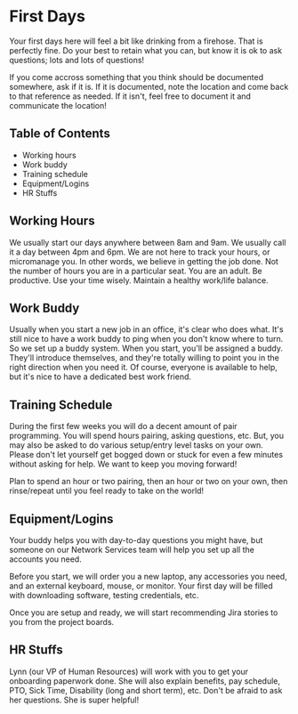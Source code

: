 # First Days
Your first days here will feel a bit like drinking from a firehose. That is perfectly fine. Do your best to retain what you can, but know it is ok to ask questions; lots and lots of questions!

If you come accross something that you think should be documented somewhere, ask if it is. If it is documented, note the location and come back to that reference as needed. If it isn't, feel free to document it and communicate the location!

## Table of Contents

  * Working hours
  * Work buddy
  * Training schedule
  * Equipment/Logins
  * HR Stuffs

## Working Hours

We usually start our days anywhere between 8am and 9am. We usually call it a day between 4pm and 6pm. We are not here to track your hours, or micromanage you. In other words, we believe in getting the job done. Not the number of hours you are in a particular seat. You are an adult. Be productive. Use your time wisely. Maintain a healthy work/life balance.

## Work Buddy

Usually when you start a new job in an office, it's clear who does what. It's still nice to have a work buddy to ping when you don't know where to turn. So we set up a buddy system. When you start, you'll be assigned a buddy. They'll introduce themselves, and they're totally willing to point you in the right direction when you need it. Of course, everyone is available to help, but it's nice to have a dedicated best work friend.

## Training Schedule

During the first few weeks you will do a decent amount of pair programming. You will spend hours pairing, asking questions, etc. But, you may also be asked to do various setup/entry level tasks on your own. Please don't let yourself get bogged down or stuck for even a few minutes without asking for help. We want to keep you moving forward!

Plan to spend an hour or two pairing, then an hour or two on your own, then rinse/repeat until you feel ready to take on the world!

## Equipment/Logins

Your buddy helps you with day-to-day questions you might have, but someone on our Network Services team will help you set up all the accounts you need. 

Before you start, we will order you a new laptop, any accessories you need, and an external keyboard, mouse, or monitor. Your first day will be filled with downloading software, testing credentials, etc. 

Once you are setup and ready, we will start recommending Jira stories to you from the project boards.

## HR Stuffs

Lynn (our VP of Human Resources) will work with you to get your onboarding paperwork done. She will also explain benefits, pay schedule, PTO, Sick Time, Disability (long and short term), etc. Don't be afraid to ask her questions. She is super helpful!
